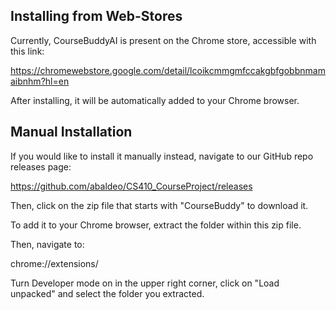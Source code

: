 ## Installing from Web-Stores

Currently, CourseBuddyAI is present on the Chrome store, accessible with this link:

 https://chromewebstore.google.com/detail/lcoikcmmgmfccakgbfgobbnmamaibnhm?hl=en

After installing, it will be automatically added to your Chrome browser.

## Manual Installation

If you would like to install it manually instead, navigate to our GitHub repo releases page:

https://github.com/abaldeo/CS410_CourseProject/releases

Then, click on the zip file that starts with "CourseBuddy" to download it.

To add it to your Chrome browser, extract the folder within this zip file.

Then, navigate to:

chrome://extensions/

Turn Developer mode on in the upper right corner, click on "Load unpacked" and select the folder you extracted.


